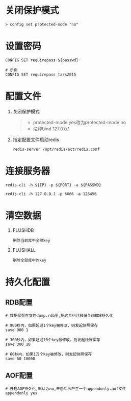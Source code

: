 # 关闭保护模式

```shell
> config set protected-mode "no"
```





# 设置密码

```shell
CONFIG SET requirepass ${passwd}

# 示例
CONFIG SET requirepass tars2015
```



# 配置文件

1. 关闭保护模式

   > + protected-mode yes改为protected-mode no
   > + 注释bind 127.0.0.1
   
2. 指定配置文件启动redis

   ```shell
   redis-server /opt/redis/ect/redis.conf
   ```

   



# 连接服务器

```shell
redis-cli -h ${IP} -p ${PORT} -a ${PASSWD}

redis-cli -h 127.0.0.1 -p 6666 -a 123456
```





#  清空数据

1. FLUSHDB

   ```
   删除当前库中全部key
   ```

2. FLUSHALL

   ```
   删除全部库中的key
   ```



# 持久化配置

## RDB配置

```shell
# 数据保存在文件dump.rdb里,把这几行注释掉关闭RDB持久化

# 900秒内，如果超过1个key被修改，则发起快照保存
save 900 1

# 300秒内，如果超过10个key被修改，则发起快照保存
save 300 10

# 60秒内，如果1万个key被修改，则发起快照保存
save 60 10000
```

## AOF配置

```shell
# 开启AOF持久化,默认为no,开启后会产生一个appendonly.aof文件
appendonly yes
```





